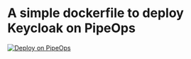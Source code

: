 # A simple dockerfile to deploy Keycloak on PipeOps

[![Deploy on PipeOps](https://railway.app/button.svg)](https://railway.app/template/mSwigX?referralCode=AkM2z4)
